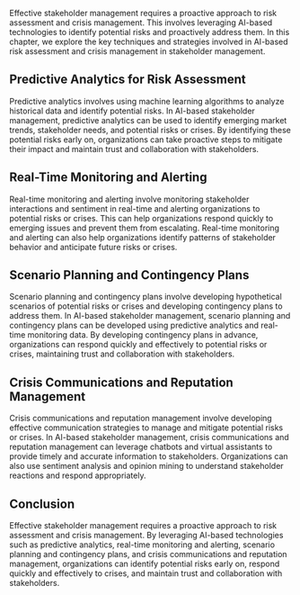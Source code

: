 
Effective stakeholder management requires a proactive approach to risk assessment and crisis management. This involves leveraging AI-based technologies to identify potential risks and proactively address them. In this chapter, we explore the key techniques and strategies involved in AI-based risk assessment and crisis management in stakeholder management.

Predictive Analytics for Risk Assessment
----------------------------------------

Predictive analytics involves using machine learning algorithms to analyze historical data and identify potential risks. In AI-based stakeholder management, predictive analytics can be used to identify emerging market trends, stakeholder needs, and potential risks or crises. By identifying these potential risks early on, organizations can take proactive steps to mitigate their impact and maintain trust and collaboration with stakeholders.

Real-Time Monitoring and Alerting
---------------------------------

Real-time monitoring and alerting involve monitoring stakeholder interactions and sentiment in real-time and alerting organizations to potential risks or crises. This can help organizations respond quickly to emerging issues and prevent them from escalating. Real-time monitoring and alerting can also help organizations identify patterns of stakeholder behavior and anticipate future risks or crises.

Scenario Planning and Contingency Plans
---------------------------------------

Scenario planning and contingency plans involve developing hypothetical scenarios of potential risks or crises and developing contingency plans to address them. In AI-based stakeholder management, scenario planning and contingency plans can be developed using predictive analytics and real-time monitoring data. By developing contingency plans in advance, organizations can respond quickly and effectively to potential risks or crises, maintaining trust and collaboration with stakeholders.

Crisis Communications and Reputation Management
-----------------------------------------------

Crisis communications and reputation management involve developing effective communication strategies to manage and mitigate potential risks or crises. In AI-based stakeholder management, crisis communications and reputation management can leverage chatbots and virtual assistants to provide timely and accurate information to stakeholders. Organizations can also use sentiment analysis and opinion mining to understand stakeholder reactions and respond appropriately.

Conclusion
----------

Effective stakeholder management requires a proactive approach to risk assessment and crisis management. By leveraging AI-based technologies such as predictive analytics, real-time monitoring and alerting, scenario planning and contingency plans, and crisis communications and reputation management, organizations can identify potential risks early on, respond quickly and effectively to crises, and maintain trust and collaboration with stakeholders.
